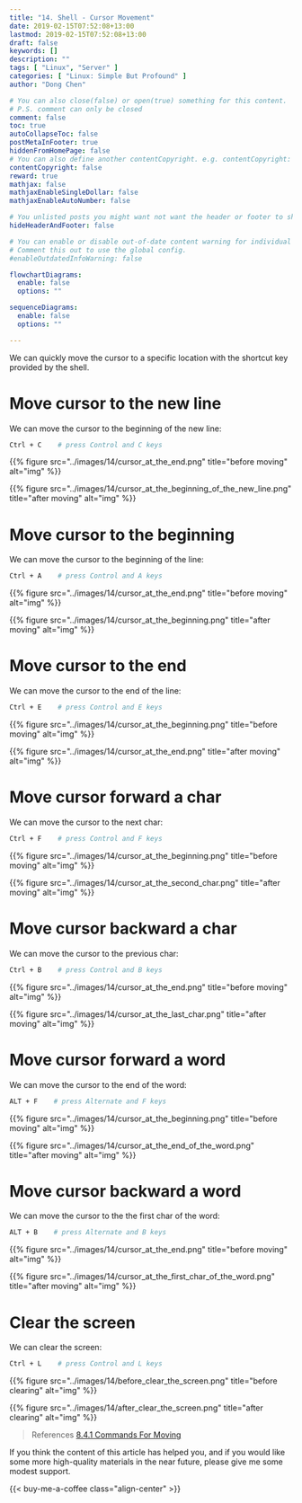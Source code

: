 ```yaml
---
title: "14. Shell - Cursor Movement"
date: 2019-02-15T07:52:08+13:00
lastmod: 2019-02-15T07:52:08+13:00
draft: false
keywords: []
description: ""
tags: [ "Linux", "Server" ]
categories: [ "Linux: Simple But Profound" ]
author: "Dong Chen"

# You can also close(false) or open(true) something for this content.
# P.S. comment can only be closed
comment: false
toc: true
autoCollapseToc: false
postMetaInFooter: true
hiddenFromHomePage: false
# You can also define another contentCopyright. e.g. contentCopyright: "This is another copyright."
contentCopyright: false
reward: true
mathjax: false
mathjaxEnableSingleDollar: false
mathjaxEnableAutoNumber: false

# You unlisted posts you might want not want the header or footer to show
hideHeaderAndFooter: false

# You can enable or disable out-of-date content warning for individual post.
# Comment this out to use the global config.
#enableOutdatedInfoWarning: false

flowchartDiagrams:
  enable: false
  options: ""

sequenceDiagrams: 
  enable: false
  options: ""

---
```


<!--more-->

We can quickly move the cursor to a specific location with the shortcut key provided by the shell.

# Move cursor to the new line

We can move the cursor to the beginning of the new line:

```bash
Ctrl + C    # press Control and C keys
```

{{% figure src="../images/14/cursor_at_the_end.png" title="before moving" alt="img" %}}

{{% figure src="../images/14/cursor_at_the_beginning_of_the_new_line.png" title="after moving" alt="img" %}}

# Move cursor to the beginning

We can move the cursor to the beginning of the line:

```bash
Ctrl + A    # press Control and A keys
```

{{% figure src="../images/14/cursor_at_the_end.png" title="before moving" alt="img" %}}

{{% figure src="../images/14/cursor_at_the_beginning.png" title="after moving" alt="img" %}}

# Move cursor to the end

We can move the cursor to the end of the line:

```bash
Ctrl + E    # press Control and E keys
```

{{% figure src="../images/14/cursor_at_the_beginning.png" title="before moving" alt="img" %}}

{{% figure src="../images/14/cursor_at_the_end.png" title="after moving" alt="img" %}}

# Move cursor forward a char

We can move the cursor to the next char:

```bash
Ctrl + F    # press Control and F keys
```

{{% figure src="../images/14/cursor_at_the_beginning.png" title="before moving" alt="img" %}}

{{% figure src="../images/14/cursor_at_the_second_char.png" title="after moving" alt="img" %}}

# Move cursor backward a char

We can move the cursor to the previous char:

```bash
Ctrl + B    # press Control and B keys
```

{{% figure src="../images/14/cursor_at_the_end.png" title="before moving" alt="img" %}}

{{% figure src="../images/14/cursor_at_the_last_char.png" title="after moving" alt="img" %}}

# Move cursor forward a word

We can move the cursor to the end of the word:

```bash
ALT + F    # press Alternate and F keys
```

{{% figure src="../images/14/cursor_at_the_beginning.png" title="before moving" alt="img" %}}

{{% figure src="../images/14/cursor_at_the_end_of_the_word.png" title="after moving" alt="img" %}}

# Move cursor backward a word

We can move the cursor to the the first char of the word:

```bash
ALT + B    # press Alternate and B keys
```

{{% figure src="../images/14/cursor_at_the_end.png" title="before moving" alt="img" %}}

{{% figure src="../images/14/cursor_at_the_first_char_of_the_word.png" title="after moving" alt="img" %}}

# Clear the screen

We can clear the screen:

```bash
Ctrl + L    # press Control and L keys
```

{{% figure src="../images/14/before_clear_the_screen.png" title="before clearing" alt="img" %}}

{{% figure src="../images/14/after_clear_the_screen.png" title="after clearing" alt="img" %}}

> References
> [8.4.1 Commands For Moving](https://www.gnu.org/software/bash/manual/html_node/Commands-For-Moving.html#Commands-For-Moving)

If you think the content of this article has helped you, and if you would like some more high-quality materials in the near future, please give me some modest support.

<!-- Buy Me a Coffee Button -->
{{< buy-me-a-coffee class="align-center" >}}
